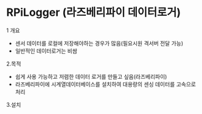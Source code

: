 # RPiLogger (라즈베리파이 데이터로거)

1 개요
- 센서 데이터를 로컬에 저장해야하는 경우가 많음(필요시원 격서버 전달 가능)
- 일반적인 데이터로거는 비쌈

2.목적
- 쉽게 사용 가능하고 저렴한 데이터 로거를 만들고 싶음(라즈베리파이)
- 라즈베리파이에 시계열데이터베이스를 설치하여 대용량의 센싱 데이터를 고속으로 처리

3.설치
